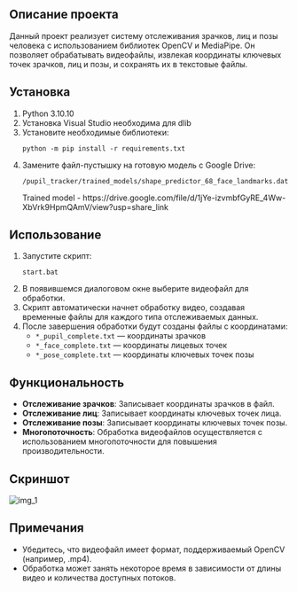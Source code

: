 <body>
<h2>Описание проекта</h2>
<p>Данный проект реализует систему отслеживания зрачков, лиц и позы человека с использованием библиотек OpenCV и MediaPipe. Он позволяет обрабатывать видеофайлы, извлекая координаты ключевых точек зрачков, лиц и позы, и сохранять их в текстовые файлы.</p>

<h2>Установка</h2>
<ol>
    <li>Python 3.10.10</li>
    <li>Установка Visual Studio необходима для dlib</li>
    <li>Установите необходимые библиотеки:
        <pre><code>python -m pip install -r requirements.txt</code></pre>
    </li>
    <li>Замените файл-пустышку на готовую модель с Google Drive:
        <pre><code>/pupil_tracker/trained_models/shape_predictor_68_face_landmarks.dat</code></pre>
        <p>Trained model - https://drive.google.com/file/d/1jYe-izvmbfGyRE_4Ww-XbVrk9HpmQAmV/view?usp=share_link</p>
    </li>
</ol>

<h2>Использование</h2>
<ol>
    <li>Запустите скрипт:
        <pre><code>start.bat</code></pre>
    </li>
    <li>В появившемся диалоговом окне выберите видеофайл для обработки.</li>
    <li>Скрипт автоматически начнет обработку видео, создавая временные файлы для каждого типа отслеживаемых данных.</li>
    <li>После завершения обработки будут созданы файлы с координатами:
        <ul>
            <li><code>*_pupil_complete.txt</code> — координаты зрачков</li>
            <li><code>*_face_complete.txt</code> — координаты лицевых точек</li>
            <li><code>*_pose_complete.txt</code> — координаты ключевых точек позы</li>
        </ul>
    </li>
</ol>
<h2>Функциональность</h2>
<ul>
    <li><strong>Отслеживание зрачков</strong>: Записывает координаты зрачков в файл.</li>
    <li><strong>Отслеживание лиц</strong>: Записывает координаты ключевых точек лица.</li>
    <li><strong>Отслеживание позы</strong>: Записывает координаты ключевых точек позы.</li>
    <li><strong>Многопоточность</strong>: Обработка видеофайлов осуществляется с использованием многопоточности для повышения производительности.</li>
</ul>
<h2>Скриншот</h2>
<img src="https://user-images.githubusercontent.com/103174654/200115061-cb617eb5-a75a-4a38-9e60-2e318cfc9af6.jpg" alt="img_1">
<h2>Примечания</h2>
<ul>
    <li>Убедитесь, что видеофайл имеет формат, поддерживаемый OpenCV (например, .mp4).</li>
    <li>Обработка может занять некоторое время в зависимости от длины видео и количества доступных потоков.</li>
</ul>
</body>
